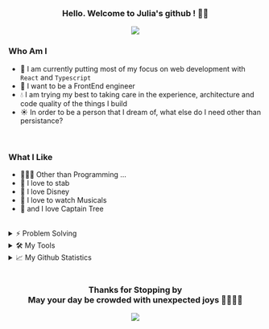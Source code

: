 <br/>
<h3 align="center">
  Hello. Welcome to Julia's github ! 👋🏻
</h3>

<p align="center">
  <img src="https://readme-typing-svg.herokuapp.com?font=IBM+Plex+Mono&duration=4800&color=99B802&background=743FFF00&lines=Growing+Up+Front-end+Developer;Slow+and+Steady+Wins+the+Race">
</p>

### Who Am I

- 🌱 I am currently putting most of my focus on web development with `React` and `Typescript`
- 🌳 I want to be a FrontEnd engineer
- 💧 I am trying my best to taking care in the experience, architecture and code quality of the things I build
- ☀️ In order to be a person that I dream of, what else do I need other than persistance?

<br/>

### What I Like

- 👩🏻‍💻 Other than Programming ... 
- 🤺 I love to stab
- 🔮 I love Disney
- 🎵 I love to watch Musicals
- 🌳 and I love Captain Tree 

<br/>

<details>
  <summary> ⚡ Problem Solving </summary>
    <br/>
    <div align="center">
      <img align="right" src="http://mazassumnida.wtf/api/v2/generate_badge?boj=soultreeforgood" alt="Solved.ac Profile">
      <br/>
      <a href="https://github.com/vanellotree/daily-algorithm"><img width="278" src="https://github-readme-stats.vercel.app/api/pin?username=vanellotree&repo=daily-algorithm&theme=merko&hide_border=true&icon_color=F8D866&text_color=FFFFFF&bg_color=282828"></a>
      <a href="https://github.com/vanellotree/i-go-algo"><img width="278" src="https://github-readme-stats.vercel.app/api/pin?username=vanellotree&repo=i-go-algo&theme=merko&hide_border=true&icon_color=F8D866&text_color=FFFFFF&bg_color=282828"></a>
     </div>
</details>

<details>
   <summary> 🛠️ My Tools </summary>
    <br/>
    <h3 align="center">
      📍 Programming and Markup Languages
    </h3>
    <br/>
    <div align="center">
      <img alt="Python" src="https://img.shields.io/badge/Python-14354C.svg?logo=python&logoColor=white">
      <img alt="JavaScript" src="https://img.shields.io/badge/JavaScript-F7DF1E.svg?logo=javascript&logoColor=black">
      <img alt="TypeScript" src="https://img.shields.io/badge/TypeScript-007ACC.svg?logo=typescript&logoColor=white">
      <br/>
      <img alt="CSS3" src="https://img.shields.io/badge/CSS3-1572B6.svg?logo=css3&logoColor=white">
      <img alt="HTML5" src="https://img.shields.io/badge/HTML5-E34F26.svg?logo=html5&logoColor=white">
      <img alt="SASS" src="https://img.shields.io/badge/Sass-hotpink.svg?logo=SASS&logoColor=white">
      <img alt="Markdown" src="https://img.shields.io/badge/Markdown-000000.svg?logo=markdown&logoColor=white">
    </div>
    <br><br><br>
    <h3 align="center">
      📍 Frameworks and Libraries
    </h3>
    <br/>
    <div align="center">
      <img alt="React" src="https://img.shields.io/badge/React-20232a.svg?logo=react&logoColor=%2361DAFB">
      <img alt="Bootstrap" src="https://img.shields.io/badge/Bootstrap-7952B3.svg?logo=bootstrap&logoColor=white">
    </div>
    <br><br><br>
    <h3 align="center">
      📍 Etc. (Databases, Design Tools, Communication Tools)
    </h3>
    <br/>
    <div align="center">
      <img alt="Notion" src="https://img.shields.io/badge/Notion-010101.svg?logo=notion&logoColor=white">
      <img alt="Figma" src="https://img.shields.io/badge/Figma-F24E1E.svg?logo=figma&logoColor=white">
      <img alt="Discord" src="https://img.shields.io/badge/Discord-5865F2.svg?logo=discord&logoColor=white">
      <img alt="Mattermost" src="https://img.shields.io/badge/Mattermost-0058CC.svg?logo=mattermost&logoColor=white">
      <br/>
      <img alt="Git" src="https://img.shields.io/badge/Git-F05032.svg?logo=git&logoColor=white">
      <img alt="GitHub" src="https://img.shields.io/badge/GitHub-181717.svg?logo=github&logoColor=white">
      <img alt="GitLab" src="https://img.shields.io/badge/GitLab-FC6D26.svg?logo=gitlab&logoColor=white">
    </div>
    <br/>
</details>

<details>
  <summary>📈 My Github Statistics </summary>
  <br/>
    <div align="center">
      <img align="left" width="278" src="https://github-readme-stats.vercel.app/api?username=vanellotree&hide_border=true&count_private=true&show_icons=true&theme=merko&bg_color=282828&icon_color=F8D866">
      <img width="278" src="https://github-readme-streak-stats.herokuapp.com/?user=vanellotree&theme=merko&hide_border=true&fire=FF4F00&ring=FFD82B&currStreakNum=DDB72E&background=282828">
   </div>
  <br/>
</details>
<br/>

<h3 align="center">
  Thanks for Stopping by <br/>
  May your day be crowded with unexpected joys 🤞🏻🍀✨
</h3>
<div align="center">
  <a href="https://hits.seeyoufarm.com"><img src="https://hits.seeyoufarm.com/api/count/incr/badge.svg?url=https%3A%2F%2Fgithub.com%2Fvanellotree%2Fhit-counter&count_bg=%2379C83D&title_bg=%23555555&icon=&icon_color=%23E7E7E7&title=hits+%E2%AD%90&edge_flat=false"/></a>
</div>
